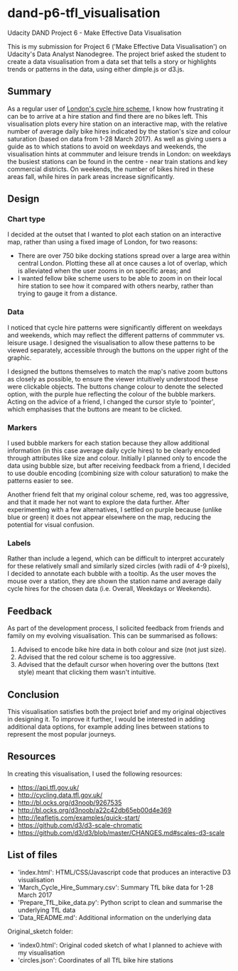 # dand-p6-tfl_visualisation
Udacity DAND Project 6 - Make Effective Data Visualisation

This is my submission for Project 6 ('Make Effective Data Visualisation') on Udacity's Data Analyst Nanodegree. The project brief asked the student to create a data visualisation from a data set that tells a story or highlights trends or patterns in the data, using either dimple.js or d3.js.

## Summary 

As a regular user of [London's cycle hire scheme](https://tfl.gov.uk/modes/cycling/santander-cycles), I know how frustrating it can be to arrive at a hire station and find there are no bikes left. This visualisation plots every hire station on an interactive map, with the relative number of average daily bike hires indicated by the station's size and colour saturation (based on data from 1-28 March 2017). As well as giving users a guide as to which stations to avoid on weekdays and weekends, the visualisation hints at commmuter and leisure trends in London: on weekdays the busiest stations can be found in the centre - near train stations and key commercial districts. On weekends, the number of bikes hired in these areas fall, while hires in park areas increase significantly.

## Design

### Chart type
I decided at the outset that I wanted to plot each station on an interactive map, rather than using a fixed image of London, for two reasons:
- There are over 750 bike docking stations spread over a large area within central London. Plotting these all at once causes a lot of overlap, which is alleviated when the user zooms in on specific areas; and  
- I wanted fellow bike scheme users to be able to zoom in on their local hire station to see how it compared with others nearby, rather than trying to gauge it from a distance.

### Data
I noticed that cycle hire patterns were significantly different on weekdays and weekends, which may reflect the different patterns of commmuter vs. leisure usage. I designed the visualisation to allow these patterns to be viewed separately, accessible through the buttons on the upper right of the graphic. 

I designed the buttons themselves to match the map's native zoom buttons as closely as possible, to ensure the viewer intuitively understood these were clickable objects. The buttons change colour to denote the selected option, with the purple hue reflecting the colour of the bubble markers. Acting on the advice of a friend, I changed the cursor style to 'pointer', which emphasises that the buttons are meant to be clicked.

### Markers
I used bubble markers for each station because they allow additional information (in this case average daily cycle hires) to be clearly encoded through attributes like size and colour. Initially I planned only to encode the data using bubble size, but after receiving feedback from a friend, I decided to use double encoding (combining size with colour saturation) to make the patterns easier to see.

Another friend felt that my original colour scheme, red, was too aggressive, and that it made her not want to explore the data further. After experimenting with a few alternatives, I settled on purple because (unlike blue or green) it does not appear elsewhere on the map, reducing the potential for visual confusion.

### Labels
Rather than include a legend, which can be difficult to interpret accurately for these relatively small and similarly sized circles (with radii of 4-9 pixels), I decided to annotate each bubble with a tooltip. As the user moves the mouse over a station, they are shown the station name and average daily cycle hires for the chosen data (i.e. Overall, Weekdays or Weekends).

## Feedback

As part of the development process, I solicited feedback from friends and family on my evolving visualisation. This can be summarised as follows:

1. Advised to encode bike hire data in both colour and size (not just size).
2. Advised that the red colour scheme is too aggressive.
3. Advised that the default cursor when hovering over the buttons (text style) meant that clicking them wasn't intuitive. 

## Conclusion

This visualisation satisfies both the project brief and my original objectives in designing it. To improve it further, I would be interested in adding additional data options, for example adding lines between stations to represent the most popular journeys.

## Resources

In creating this visualisation, I used the following resources:

- https://api.tfl.gov.uk/  
- http://cycling.data.tfl.gov.uk/  
- http://bl.ocks.org/d3noob/9267535  
- http://bl.ocks.org/d3noob/a22c42db65eb00d4e369  
- http://leafletjs.com/examples/quick-start/  
- https://github.com/d3/d3-scale-chromatic  
- https://github.com/d3/d3/blob/master/CHANGES.md#scales-d3-scale  

## List of files
- 'index.html': HTML/CSS/Javascript code that produces an interactive D3 visualisation  
- 'March_Cycle_Hire_Summary.csv': Summary TfL bike data for 1-28 March 2017  
- 'Prepare_TfL_bike_data.py': Python script to clean and summarise the underlying TfL data  
- 'Data_README.md': Additional information on the underlying data

Original_sketch folder:
- 'index0.html': Original coded sketch of what I planned to achieve with my visualisation
- 'circles.json': Coordinates of all TfL bike hire stations